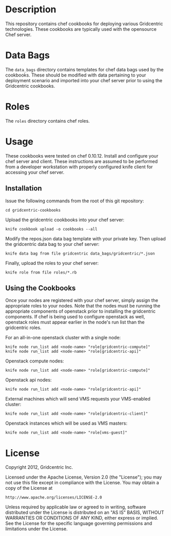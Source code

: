 Description
===========

This repository contains chef cookbooks for deploying various
Gridcentric technologies. These cookbooks are typically used with the
opensource Chef server.

Data Bags
=========

The `data_bags` directory contains templates for chef data bags used
by the cookbooks. These should be modified with data pertaining to
your deployment scenario and imported into your chef server prior to
using the Gridcentric cookbooks.

Roles
=====

The `roles` directory contains chef roles.

Usage
=====

These cookbooks were tested on chef 0.10.12. Install and configure
your chef server and client. These instructions are assumed to be
performed from a developer workstation with properly configured knife
client for accessing your chef server.

Installation
------------

Issue the following commands from the root of this git repository:

    cd gridcentric-cookbooks

Upload the gridcentric cookbooks into your chef server:
    
    knife cookbook upload -o cookbooks --all
    
Modify the repos.json data bag template with your private key. Then
upload the gridcentric data bag to your chef server:

    knife data bag from file gridcentric data_bags/gridcentric/*.json
    
Finally, upload the roles to your chef server:

    knife role from file roles/*.rb

Using the Cookbooks
-------------------

Once your nodes are registered with your chef server, simply assign
the appropriate roles to your nodes. Note that the nodes must be
running the appropriate components of openstack prior to installing
the gridcentric components. If chef is being used to configure
openstack as well, openstack roles must appear earlier in the node's
run list than the gridcentric roles.

For an all-in-one openstack cluster with a single node:

    knife node run_list add <node-name> "role[gridcentric-compute]"
    knife node run_list add <node-name> "role[gridcentric-api]"

Openstack compute nodes:

    knife node run_list add <node-name> "role[gridcentric-compute]"
    
Openstack api nodes:

    knife node run_list add <node-name> "role[gridcentric-api]"
    
External machines which will send VMS requests your VMS-enabled
cluster:

    knife node run_list add <node-name> "role[gridcentric-client]"
    
Openstack instances which will be used as VMS masters:

    knife node run_list add <node-name> "role[vms-guest]"

License
=======

Copyright 2012, Gridcentric Inc.

Licensed under the Apache License, Version 2.0 (the "License");
you may not use this file except in compliance with the License.
You may obtain a copy of the License at

    http://www.apache.org/licenses/LICENSE-2.0

Unless required by applicable law or agreed to in writing, software
distributed under the License is distributed on an "AS IS" BASIS,
WITHOUT WARRANTIES OR CONDITIONS OF ANY KIND, either express or implied.
See the License for the specific language governing permissions and
limitations under the License.
